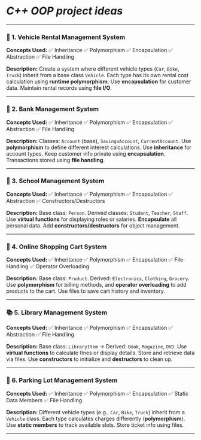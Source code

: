# *C++ OOP project ideas*
---

### 🔧 1. **Vehicle Rental Management System**

**Concepts Used:**
✅ Inheritance
✅ Polymorphism
✅ Encapsulation
✅ Abstraction
✅ File Handling

**Description:**
Create a system where different vehicle types (`Car`, `Bike`, `Truck`) inherit from a base class `Vehicle`. Each type has its own rental cost calculation using **runtime polymorphism**. Use **encapsulation** for customer data. Maintain rental records using **file I/O**.

---

### 🏦 2. **Bank Management System**

**Concepts Used:**
✅ Inheritance
✅ Polymorphism
✅ Encapsulation
✅ Abstraction
✅ File Handling

**Description:**
Classes: `Account` (base), `SavingsAccount`, `CurrentAccount`. Use **polymorphism** to define different interest calculations. Use **inheritance** for account types. Keep customer info private using **encapsulation**. Transactions stored using **file handling**.

---

### 🏫 3. **School Management System**

**Concepts Used:**
✅ Inheritance
✅ Polymorphism
✅ Encapsulation
✅ Abstraction
✅ Constructors/Destructors

**Description:**
Base class: `Person`. Derived classes: `Student`, `Teacher`, `Staff`. Use **virtual functions** for displaying roles or salaries. **Encapsulate** all personal data. Add **constructors/destructors** for object management.

---

### 🛒 4. **Online Shopping Cart System**

**Concepts Used:**
✅ Inheritance
✅ Polymorphism
✅ Encapsulation
✅ File Handling
✅ Operator Overloading

**Description:**
Base class: `Product`. Derived: `Electronics`, `Clothing`, `Grocery`. Use **polymorphism** for billing methods, and **operator overloading** to add products to the cart. Use files to save cart history and inventory.

---

### 📚 5. **Library Management System**

**Concepts Used:**
✅ Inheritance
✅ Polymorphism
✅ Encapsulation
✅ Abstraction
✅ File Handling

**Description:**
Base class: `LibraryItem` → Derived: `Book`, `Magazine`, `DVD`. Use **virtual functions** to calculate fines or display details. Store and retrieve data via files. Use **constructors** to initialize and **destructors** to clean up.

---

### 🚗 6. **Parking Lot Management System**

**Concepts Used:**
✅ Inheritance
✅ Polymorphism
✅ Encapsulation
✅ Static Data Members
✅ File Handling

**Description:**
Different vehicle types (e.g., `Car`, `Bike`, `Truck`) inherit from a `Vehicle` class. Each type calculates charges differently (**polymorphism**). Use **static members** to track available slots. Store ticket info using files.

---
